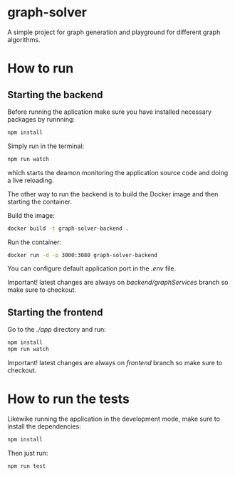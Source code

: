 # graph-solver
A simple project for graph generation and playground for different graph algorithms.


# How to run

## Starting the backend

Before running the aplication make sure you have installed necessary packages by runnning:
```bash
npm install
```

Simply run in the terminal:
```bash
npm run watch
```
which starts the deamon monitoring the application source code and doing a live reloading.

The other way to run the backend is to build the Docker image and then starting the container.

Build the image:
```bash
docker build -t graph-solver-backend .
```
Run the container:

```bash
docker run -d -p 3000:3080 graph-solver-backend
```

You can configure default application port in the <em>.env</em> file.

Important! latest changes are always on <em>backend/graphServices</em> branch so make sure to checkout.


## Starting the frontend

Go to the <em>./app</em> directory and run:
```bash
npm install
npm run watch
```

Important! latest changes are always on <em>frontend</em> branch so make sure to checkout.

# How to run the tests

Likewike running the application in the development mode, make sure to install the dependencies:
```bash
npm install
```
Then just run:
```bash
npm run test
```